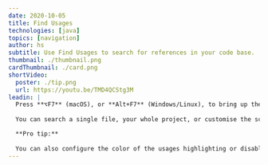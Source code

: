 ```yaml
---
date: 2020-10-05
title: Find Usages
technologies: [java]
topics: [navigation]
author: hs
subtitle: Use Find Usages to search for references in your code base.
thumbnail: ./thumbnail.png
cardThumbnail: ./card.png
shortVideo:
  poster: ./tip.png
  url: https://youtu.be/TMD4QCStg3M
leadin: |
  Press **⌥F7** (macOS), or **Alt+F7** (Windows/Linux), to bring up the **Find Usages** tool window.
  
  You can search a single file, your whole project, or customise the scope. 

  **Pro tip:**
  
  You can also configure the color of the usages highlighting or disable the automatic highlighting of usages.
---
```


